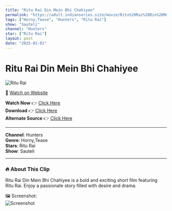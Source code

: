 ```yaml
---
title: "Ritu Rai Din Mein Bhi Chahiyee"
permalink: "https://adult.indianseries.site/movie/Ritu%20Rai%20Din%20Mein%20Bhi%20Chahiyee"
tags: ["Horny,Tease", "Hunters", "Ritu Rai"]
show: "Sauteli"
channel: "Hunters"
star: ["Ritu Rai"]
layout: post
date: "2025-01-01"
---
```


# Ritu Rai Din Mein Bhi Chahiyee

![Ritu Rai](https://shorts.desisins.com/wp-content/uploads/2024/04/Ritu-Rai-Sauteli-Hunters-DesiSins.com_.jpg)

🔗 [Watch on Website](https://adult.indianseries.site/movie/Ritu%20Rai%20Din%20Mein%20Bhi%20Chahiyee)

**Watch Now** 👉 [Click Here](https://adult.indianseries.site/movie/Ritu%20Rai%20Din%20Mein%20Bhi%20Chahiyee)  
**Download** 👉 [Click Here](https://adult.indianseries.site/movie/Ritu%20Rai%20Din%20Mein%20Bhi%20Chahiyee)  
**Alternate Source** 👉 [Click Here](https://adult.indianseries.site/movie/Ritu%20Rai%20Din%20Mein%20Bhi%20Chahiyee)

---

**Channel**: Hunters  
**Genre**: Horny,Tease  
**Stars**: Ritu Rai  
**Show**: Sauteli

---

### 🔥 About This Clip

Ritu Rai Din Mein Bhi Chahiyee is a bold and exciting short film featuring Ritu Rai. Enjoy a passionate story filled with desire and drama.
 
🖼️ Screenshot:  
![Screenshot](https://shorts.desisins.com/wp-content/uploads/2024/04/Ritu-Rai-Sauteli-Hunters-DesiSins.com_.jpg)
